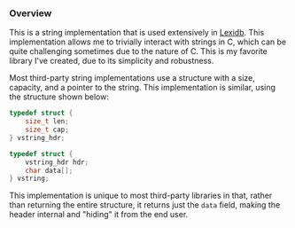 ### Overview

This is a string implementation that is used extensively in
[Lexidb](/projects/db/). This implementation allows me
to trivially interact with strings in C, which can be quite challenging
sometimes due to the nature of C. This is my favorite library I've created,
due to its simplicity and robustness.

Most third-party string implementations use a structure with a size,
capacity, and a pointer to the string. This implementation is similar, using
the structure shown below:

```c
typedef struct {
    size_t len;
    size_t cap;
} vstring_hdr;

typedef struct {
    vstring_hdr hdr;
    char data[];
} vstring;
```

This implementation is unique to most third-party libraries in that, rather than
returning the entire structure, it returns just the `data` field, making the header
internal and "hiding" it from the end user.
